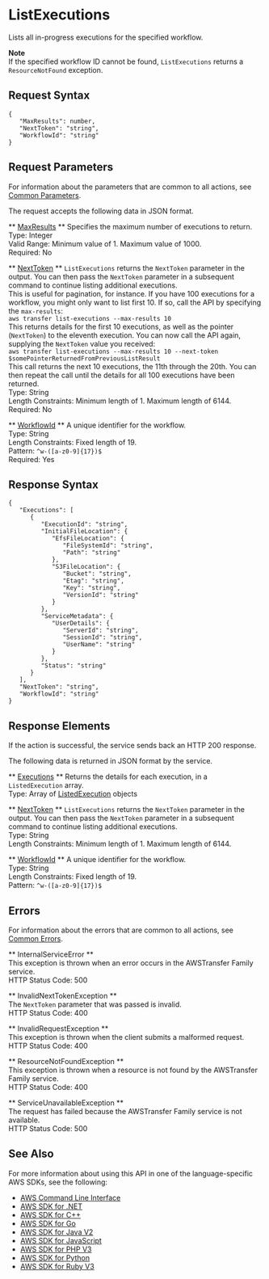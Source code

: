 # ListExecutions<a name="API_ListExecutions"></a>

Lists all in\-progress executions for the specified workflow\.

**Note**  
If the specified workflow ID cannot be found, `ListExecutions` returns a `ResourceNotFound` exception\.

## Request Syntax<a name="API_ListExecutions_RequestSyntax"></a>

```
{
   "MaxResults": number,
   "NextToken": "string",
   "WorkflowId": "string"
}
```

## Request Parameters<a name="API_ListExecutions_RequestParameters"></a>

For information about the parameters that are common to all actions, see [Common Parameters](CommonParameters.md)\.

The request accepts the following data in JSON format\.

 ** [MaxResults](#API_ListExecutions_RequestSyntax) **   <a name="TransferFamily-ListExecutions-request-MaxResults"></a>
Specifies the maximum number of executions to return\.  
Type: Integer  
Valid Range: Minimum value of 1\. Maximum value of 1000\.  
Required: No

 ** [NextToken](#API_ListExecutions_RequestSyntax) **   <a name="TransferFamily-ListExecutions-request-NextToken"></a>
 `ListExecutions` returns the `NextToken` parameter in the output\. You can then pass the `NextToken` parameter in a subsequent command to continue listing additional executions\.  
 This is useful for pagination, for instance\. If you have 100 executions for a workflow, you might only want to list first 10\. If so, call the API by specifying the `max-results`:   
 `aws transfer list-executions --max-results 10`   
 This returns details for the first 10 executions, as well as the pointer \(`NextToken`\) to the eleventh execution\. You can now call the API again, supplying the `NextToken` value you received:   
 `aws transfer list-executions --max-results 10 --next-token $somePointerReturnedFromPreviousListResult`   
 This call returns the next 10 executions, the 11th through the 20th\. You can then repeat the call until the details for all 100 executions have been returned\.   
Type: String  
Length Constraints: Minimum length of 1\. Maximum length of 6144\.  
Required: No

 ** [WorkflowId](#API_ListExecutions_RequestSyntax) **   <a name="TransferFamily-ListExecutions-request-WorkflowId"></a>
A unique identifier for the workflow\.  
Type: String  
Length Constraints: Fixed length of 19\.  
Pattern: `^w-([a-z0-9]{17})$`   
Required: Yes

## Response Syntax<a name="API_ListExecutions_ResponseSyntax"></a>

```
{
   "Executions": [ 
      { 
         "ExecutionId": "string",
         "InitialFileLocation": { 
            "EfsFileLocation": { 
               "FileSystemId": "string",
               "Path": "string"
            },
            "S3FileLocation": { 
               "Bucket": "string",
               "Etag": "string",
               "Key": "string",
               "VersionId": "string"
            }
         },
         "ServiceMetadata": { 
            "UserDetails": { 
               "ServerId": "string",
               "SessionId": "string",
               "UserName": "string"
            }
         },
         "Status": "string"
      }
   ],
   "NextToken": "string",
   "WorkflowId": "string"
}
```

## Response Elements<a name="API_ListExecutions_ResponseElements"></a>

If the action is successful, the service sends back an HTTP 200 response\.

The following data is returned in JSON format by the service\.

 ** [Executions](#API_ListExecutions_ResponseSyntax) **   <a name="TransferFamily-ListExecutions-response-Executions"></a>
Returns the details for each execution, in a `ListedExecution` array\.  
Type: Array of [ListedExecution](API_ListedExecution.md) objects

 ** [NextToken](#API_ListExecutions_ResponseSyntax) **   <a name="TransferFamily-ListExecutions-response-NextToken"></a>
 `ListExecutions` returns the `NextToken` parameter in the output\. You can then pass the `NextToken` parameter in a subsequent command to continue listing additional executions\.  
Type: String  
Length Constraints: Minimum length of 1\. Maximum length of 6144\.

 ** [WorkflowId](#API_ListExecutions_ResponseSyntax) **   <a name="TransferFamily-ListExecutions-response-WorkflowId"></a>
A unique identifier for the workflow\.  
Type: String  
Length Constraints: Fixed length of 19\.  
Pattern: `^w-([a-z0-9]{17})$` 

## Errors<a name="API_ListExecutions_Errors"></a>

For information about the errors that are common to all actions, see [Common Errors](CommonErrors.md)\.

 ** InternalServiceError **   
This exception is thrown when an error occurs in the AWSTransfer Family service\.  
HTTP Status Code: 500

 ** InvalidNextTokenException **   
The `NextToken` parameter that was passed is invalid\.  
HTTP Status Code: 400

 ** InvalidRequestException **   
This exception is thrown when the client submits a malformed request\.  
HTTP Status Code: 400

 ** ResourceNotFoundException **   
This exception is thrown when a resource is not found by the AWSTransfer Family service\.  
HTTP Status Code: 400

 ** ServiceUnavailableException **   
The request has failed because the AWSTransfer Family service is not available\.  
HTTP Status Code: 500

## See Also<a name="API_ListExecutions_SeeAlso"></a>

For more information about using this API in one of the language\-specific AWS SDKs, see the following:
+  [AWS Command Line Interface](https://docs.aws.amazon.com/goto/aws-cli/transfer-2018-11-05/ListExecutions) 
+  [AWS SDK for \.NET](https://docs.aws.amazon.com/goto/DotNetSDKV3/transfer-2018-11-05/ListExecutions) 
+  [AWS SDK for C\+\+](https://docs.aws.amazon.com/goto/SdkForCpp/transfer-2018-11-05/ListExecutions) 
+  [AWS SDK for Go](https://docs.aws.amazon.com/goto/SdkForGoV1/transfer-2018-11-05/ListExecutions) 
+  [AWS SDK for Java V2](https://docs.aws.amazon.com/goto/SdkForJavaV2/transfer-2018-11-05/ListExecutions) 
+  [AWS SDK for JavaScript](https://docs.aws.amazon.com/goto/AWSJavaScriptSDK/transfer-2018-11-05/ListExecutions) 
+  [AWS SDK for PHP V3](https://docs.aws.amazon.com/goto/SdkForPHPV3/transfer-2018-11-05/ListExecutions) 
+  [AWS SDK for Python](https://docs.aws.amazon.com/goto/boto3/transfer-2018-11-05/ListExecutions) 
+  [AWS SDK for Ruby V3](https://docs.aws.amazon.com/goto/SdkForRubyV3/transfer-2018-11-05/ListExecutions) 